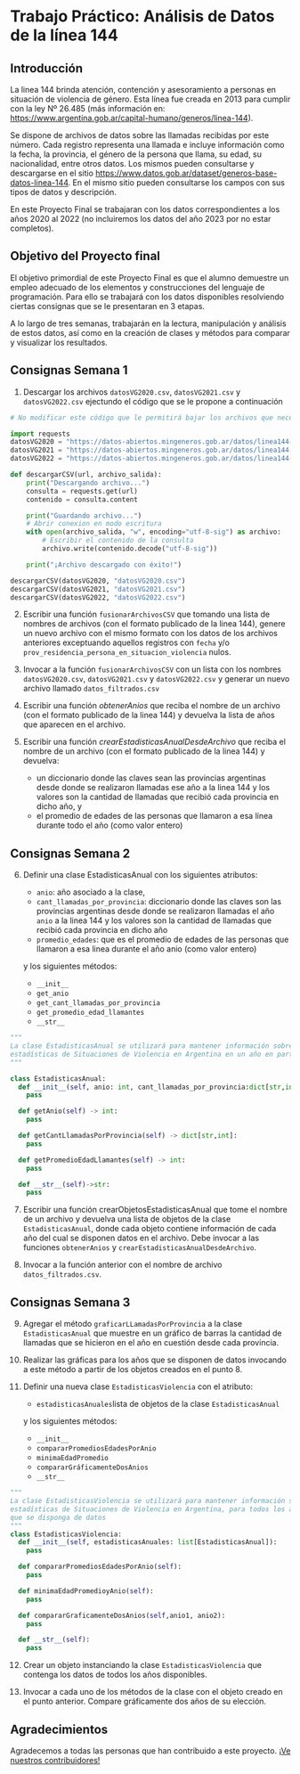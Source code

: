 # **Trabajo Práctico: Análisis de Datos de la línea 144**

## Introducción

La linea 144 brinda atención, contención y asesoramiento a personas en situación de violencia de género. Esta línea fue creada en 2013 para cumplir con la ley Nº 26.485 (más información en: <https://www.argentina.gob.ar/capital-humano/generos/linea-144>).

Se dispone de archivos de datos sobre las llamadas recibidas por este número. Cada registro representa una llamada e incluye información como la fecha, la provincia, el género de la persona que llama, su edad, su nacionalidad, entre otros datos. Los mismos pueden consultarse y descargarse en el sitio <https://www.datos.gob.ar/dataset/generos-base-datos-linea-144>. En el mismo sitio pueden consultarse los campos con sus tipos de datos y descripción.

En este Proyecto Final se trabajaran con los datos correspondientes a los años 2020 al 2022 (no incluiremos los datos del año 2023 por no estar completos).

## Objetivo del Proyecto final

El objetivo primordial de este Proyecto Final es que el alumno demuestre un empleo adecuado de los elementos y construcciones del lenguaje de programación. Para ello se trabajará con los datos disponibles resolviendo ciertas consignas que se le presentaran en 3 etapas.

A lo largo de tres semanas, trabajarán en la lectura, manipulación y análisis de estos datos, así como en la creación de clases y métodos para comparar y visualizar los resultados.

## Consignas Semana 1

1. Descargar los archivos `datosVG2020.csv`, `datosVG2021.csv` y `datosVG2022.csv` ejectundo el código que se le propone a continuación

```python
# No modificar este código que le permitirá bajar los archivos que necesita para trabajar

import requests
datosVG2020 = "https://datos-abiertos.mingeneros.gob.ar/datos/linea144-2020.csv"
datosVG2021 = "https://datos-abiertos.mingeneros.gob.ar/datos/linea144-2021.csv"
datosVG2022 = "https://datos-abiertos.mingeneros.gob.ar/datos/linea144-enero-diciembre-2022.csv"

def descargarCSV(url, archivo_salida):
    print("Descargando archivo...")
    consulta = requests.get(url)
    contenido = consulta.content

    print("Guardando archivo...")
    # Abrir conexion en modo escritura
    with open(archivo_salida, "w", encoding="utf-8-sig") as archivo:
        # Escribir el contenido de la consulta
        archivo.write(contenido.decode("utf-8-sig"))

    print("¡Archivo descargado con éxito!")

descargarCSV(datosVG2020, "datosVG2020.csv")
descargarCSV(datosVG2021, "datosVG2021.csv")
descargarCSV(datosVG2022, "datosVG2022.csv")
```

2. Escribir una función `fusionarArchivosCSV` que tomando una lista de nombres de archivos (con el formato publicado de la linea 144), genere un nuevo archivo con el mismo formato con los datos de los archivos anteriores exceptuando aquellos registros con `fecha` y/o `prov_residencia_persona_en_situacion_violencia` nulos.

3. Invocar a la función `fusionarArchivosCSV` con un lista con los nombres `datosVG2020.csv`, `datosVG2021.csv` y `datosVG2022.csv` y generar un nuevo archivo llamado `datos_filtrados.csv`

4. Escribir una función _obtenerAnios_ que reciba el nombre de un archivo (con el formato publicado de la linea 144) y devuelva la lista de años que aparecen en el archivo.

5. Escribir una función _crearEstadisticasAnualDesdeArchivo_ que reciba el nombre de un archivo (con el formato publicado de la linea 144) y devuelva:
   - un diccionario donde las claves sean las provincias argentinas desde donde se realizaron llamadas ese año a la linea 144 y los valores son la cantidad de llamadas que recibió cada provincia en dicho año, y
   - el promedio de edades de las personas que llamaron a esa línea durante todo el año (como valor entero)

## Consignas Semana 2

6. Definir una clase EstadisticasAnual con los siguientes atributos:

   - `anio`: año asociado a la clase,
   - `cant_llamadas_por_provincia`: diccionario donde las claves son las provincias argentinas desde donde se realizaron llamadas el año `anio` a la linea 144 y los valores son la cantidad de llamadas que recibió cada provincia en dicho año
   - `promedio_edades`: que es el promedio de edades de las personas que llamaron a esa linea durante el año anio (como valor entero)

   y los siguientes métodos:

   - `__init__`
   - `get_anio`
   - `get_cant_llamadas_por_provincia`
   - `get_promedio_edad_llamantes`
   - `__str__`

```python
"""
La clase EstadisticasAnual se utilizará para mantener información sobre
estadísticas de Situaciones de Violencia en Argentina en un año en particular
"""

class EstadisticasAnual:
  def __init__(self, anio: int, cant_llamadas_por_provincia:dict[str,int], promedio_edad_llamantes: int):
    pass

  def getAnio(self) -> int:
    pass

  def getCantLlamadasPorProvincia(self) -> dict[str,int]:
    pass

  def getPromedioEdadLlamantes(self) -> int:
    pass

  def __str__(self)->str:
    pass
```

7. Escribir una función crearObjetosEstadisticasAnual que tome el nombre de un archivo y devuelva una lista de objetos de la clase `EstadisticasAnual`, donde cada objeto contiene información de cada año del cual se disponen datos en el archivo. Debe invocar a las funciones `obtenerAnios` y `crearEstadisticasAnualDesdeArchivo`.

8. Invocar a la función anterior con el nombre de archivo `datos_filtrados.csv`.

## Consignas Semana 3

9. Agregar el método `graficarLLamadasPorProvincia` a la clase `EstadisticasAnual` que muestre en un gráfico de barras la cantidad de llamadas que se hicieron en el año en cuestión desde cada provincia.

10. Realizar las gráficas para los años que se disponen de datos invocando a este método a partir de los objetos creados en el punto 8.

11. Definir una nueva clase `EstadisticasViolencia` con el atributo:

    - `estadisticasAnuales`lista de objetos de la clase `EstadisticasAnual`

    y los siguientes métodos:

    - `__init__`
    - `compararPromediosEdadesPorAnio`
    - `minimaEdadPromedio`
    - `compararGráficamenteDosAnios`
    - `__str__`

```python
"""
La clase EstadisticasViolencia se utilizará para mantener información sobre
estadísticas de Situaciones de Violencia en Argentina, para todos los años
que se disponga de datos
"""
class EstadisticasViolencia:
  def __init__(self, estadisticasAnuales: list[EstadisticasAnual]):
    pass

  def compararPromediosEdadesPorAnio(self):
    pass

  def minimaEdadPromedioyAnio(self):
    pass

  def compararGraficamenteDosAnios(self,anio1, anio2):
    pass

  def __str__(self):
    pass
```

12. Crear un objeto instanciando la clase `EstadisticasViolencia` que contenga los datos de todos los años disponibles.

13. Invocar a cada uno de los métodos de la clase con el objeto creado en el punto anterior. Compare gráficamente dos años de su elección.

## Agradecimientos

Agradecemos a todas las personas que han contribuido a este proyecto. [¡Ve nuestros contribuidores!](https://github.com/juan-saad/final-prog-1/contributors)
